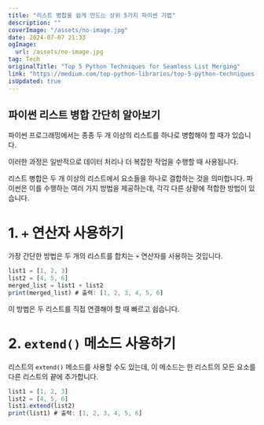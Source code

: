 ```yaml
---
title: "리스트 병합을 쉽게 만드는 상위 5가지 파이썬 기법"
description: ""
coverImage: "/assets/no-image.jpg"
date: 2024-07-07 21:33
ogImage: 
  url: /assets/no-image.jpg
tag: Tech
originalTitle: "Top 5 Python Techniques for Seamless List Merging"
link: "https://medium.com/top-python-libraries/top-5-python-techniques-for-seamless-list-merging-fcd52c05dc2d"
isUpdated: true
---
```





## 파이썬 리스트 병합 간단히 알아보기

파이썬 프로그래밍에서는 종종 두 개 이상의 리스트를 하나로 병합해야 할 때가 있습니다.

이러한 과정은 일반적으로 데이터 처리나 더 복잡한 작업을 수행할 때 사용됩니다.

리스트 병합은 두 개 이상의 리스트에서 요소들을 하나로 결합하는 것을 의미합니다. 파이썬은 이를 수행하는 여러 가지 방법을 제공하는데, 각각 다른 상황에 적합한 방법이 있습니다.

<div class="content-ad"></div>

# 1. `+` 연산자 사용하기

가장 간단한 방법은 두 개의 리스트를 합치는 `+` 연산자를 사용하는 것입니다.

```js
list1 = [1, 2, 3]
list2 = [4, 5, 6]
merged_list = list1 + list2
print(merged_list) # 출력: [1, 2, 3, 4, 5, 6]
```

이 방법은 두 리스트를 직접 연결해야 할 때 빠르고 쉽습니다.

<div class="content-ad"></div>

# 2. `extend()` 메소드 사용하기

리스트의 `extend()` 메소드를 사용할 수도 있는데, 이 메소드는 한 리스트의 모든 요소를 다른 리스트의 끝에 추가합니다.

```js
list1 = [1, 2, 3]
list2 = [4, 5, 6]
list1.extend(list2)
print(list1) # 출력: [1, 2, 3, 4, 5, 6]
```